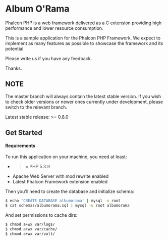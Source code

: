 Album O'Rama
============

Phalcon PHP is a web framework delivered as a C extension providing high
performance and lower resource consumption.

This is a sample application for the Phalcon PHP Framework. We expect to
implement as many features as possible to showcase the framework and its
potential.

Please write us if you have any feedback.

Thanks.

NOTE
----
The master branch will always contain the latest stable version. If you wish
to check older versions or newer ones currently under development, please
switch to the relevant branch.

Latest stable release: >= 0.8.0

Get Started
-----------

#### Requirements

To run this application on your machine, you need at least:

* >= PHP 5.3.9
* Apache Web Server with mod rewrite enabled
* Latest Phalcon Framework extension enabled

Then you'll need to create the database and initialize schema:

```sh
$ echo 'CREATE DATABASE albumorama' | mysql -u root
$ cat schemas/albumorama.sql | mysql -u root albumorama
```

And set permissions to cache dirs:

```sh
$ chmod a+wx var/logs/
$ chmod a+wx var/cache/
$ chmod a+wx var/volt/
```
